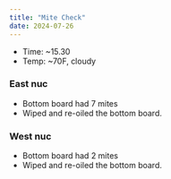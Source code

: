 ```yaml
---
title: "Mite Check"
date: 2024-07-26
---
```



- Time: ~15.30
- Temp: ~70F, cloudy

### East nuc

- Bottom board had 7 mites
- Wiped and re-oiled the bottom board.

### West nuc

- Bottom board had 2 mites
- Wiped and re-oiled the bottom board.
